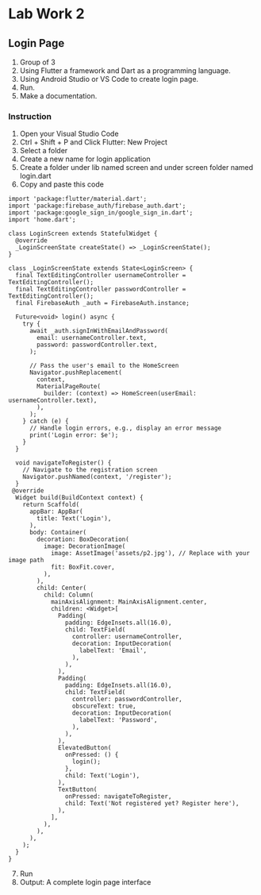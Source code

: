 # Lab Work 2

## Login Page

1. Group of 3
2. Using Flutter a framework and Dart as a programming language.
3. Using Android Studio or VS Code to create login page.
4. Run.
5. Make a documentation.

### Instruction

1.	Open your Visual Studio Code
2.	Ctrl + Shift + P and Click Flutter: New Project
3.	Select a folder
4.	Create a new name for login application
5.	Create a folder under lib named screen and under screen folder named login.dart
6.	Copy and paste this code
```
import 'package:flutter/material.dart';
import 'package:firebase_auth/firebase_auth.dart';
import 'package:google_sign_in/google_sign_in.dart';
import 'home.dart';

class LoginScreen extends StatefulWidget {
  @override
  _LoginScreenState createState() => _LoginScreenState();
}

class _LoginScreenState extends State<LoginScreen> {
  final TextEditingController usernameController = TextEditingController();
  final TextEditingController passwordController = TextEditingController();
  final FirebaseAuth _auth = FirebaseAuth.instance;

  Future<void> login() async {
    try {
      await _auth.signInWithEmailAndPassword(
        email: usernameController.text,
        password: passwordController.text,
      );

      // Pass the user's email to the HomeScreen
      Navigator.pushReplacement(
        context,
        MaterialPageRoute(
          builder: (context) => HomeScreen(userEmail: usernameController.text),
        ),
      );
    } catch (e) {
      // Handle login errors, e.g., display an error message
      print('Login error: $e');
    }
  }

  void navigateToRegister() {
    // Navigate to the registration screen
    Navigator.pushNamed(context, '/register');
  }
 @override
  Widget build(BuildContext context) {
    return Scaffold(
      appBar: AppBar(
        title: Text('Login'),
      ),
      body: Container(
        decoration: BoxDecoration(
          image: DecorationImage(
            image: AssetImage('assets/p2.jpg'), // Replace with your image path
            fit: BoxFit.cover,
          ),
        ),
        child: Center(
          child: Column(
            mainAxisAlignment: MainAxisAlignment.center,
            children: <Widget>[
              Padding(
                padding: EdgeInsets.all(16.0),
                child: TextField(
                  controller: usernameController,
                  decoration: InputDecoration(
                    labelText: 'Email',
                  ),
                ),
              ),
              Padding(
                padding: EdgeInsets.all(16.0),
                child: TextField(
                  controller: passwordController,
                  obscureText: true,
                  decoration: InputDecoration(
                    labelText: 'Password',
                  ),
                ),
              ),
              ElevatedButton(
                onPressed: () {
                  login();
                },
                child: Text('Login'),
              ),
              TextButton(
                onPressed: navigateToRegister,
                child: Text('Not registered yet? Register here'),
              ),
            ],
          ),
        ),
      ),
    );
  }
}
```
7.	Run
8.	Output: A complete login page interface
